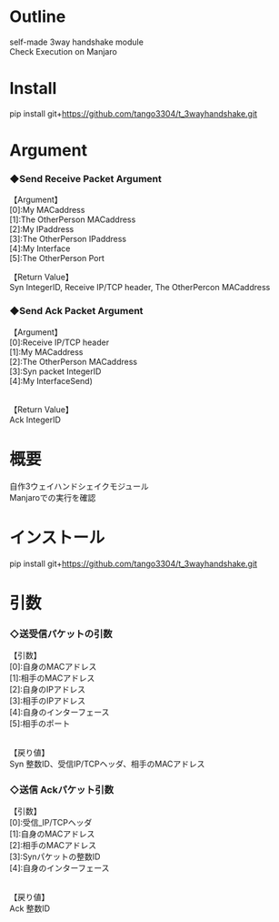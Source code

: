 # Outline
self-made 3way handshake module<br>
Check Execution on Manjaro

# Install
pip install git+https://github.com/tango3304/t_3wayhandshake.git

# Argument
<h3>◆Send Receive Packet Argument</h3>

【Argument】<br>
[0]:My MACaddress<br>
[1]:The OtherPerson MACaddress<br>
[2]:My IPaddress<br>
[3]:The OtherPerson IPaddress<br>
[4]:My Interface<br>
[5]:The OtherPerson Port<br>

【Return Value】<br>
Syn IntegerID, Receive IP/TCP header, The OtherPercon MACaddress<br>

<h3>◆Send Ack Packet Argument</h3>
【Argument】<br>
[0]:Receive IP/TCP header<br>
[1]:My MACaddress<br>
[2]:The OtherPerson MACaddress<br>
[3]:Syn packet IntegerID<br>
[4]:My InterfaceSend)<br>

<br>【Return Value】<br>
Ack IntegerID<br>

# 概要
自作3ウェイハンドシェイクモジュール<br>
Manjaroでの実行を確認<br>

# インストール
pip install git+https://github.com/tango3304/t_3wayhandshake.git

# 引数
<h3>◇送受信パケットの引数</h3>
【引数】<br>
[0]:自身のMACアドレス<br>
[1]:相手のMACアドレス<br>
[2]:自身のIPアドレス<br>
[3]:相手のIPアドレス<br>
[4]:自身のインターフェース<br>
[5]:相手のポート<br>

<br>【戻り値】<br>
Syn 整数ID、受信IP/TCPヘッダ、相手のMACアドレス<br>

<h3>◇送信 Ackパケット引数</h3>
【引数】<br>
[0]:受信_IP/TCPヘッダ<br>
[1]:自身のMACアドレス<br>
[2]:相手のMACアドレス<br>
[3]:Synパケットの整数ID<br>
[4]:自身のインターフェース<br>

<br>【戻り値】<br>
Ack 整数ID<br>

